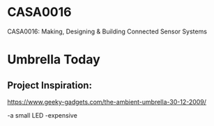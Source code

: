 # CASA0016
CASA0016: Making, Designing &amp; Building Connected Sensor Systems

# Umbrella Today
## Project Inspiration:

https://www.geeky-gadgets.com/the-ambient-umbrella-30-12-2009/

  -a small LED
  -expensive
